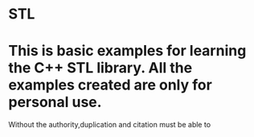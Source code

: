 STL
===
This is basic examples for learning the C++ STL library.
All the examples created are only for personal use.
===
Without the authority,duplication and citation must be able to 